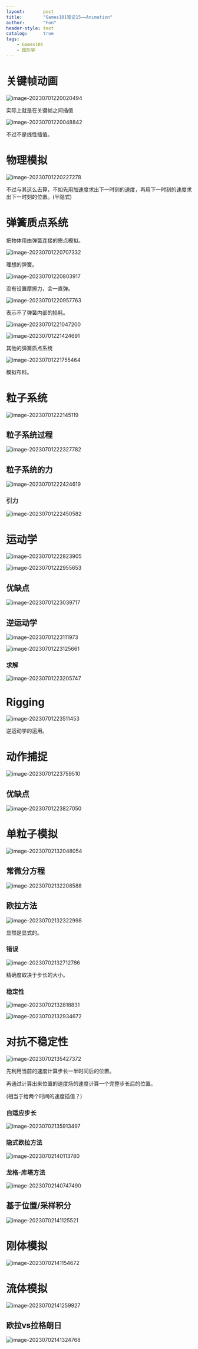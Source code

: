 ```yaml
---
layout:       post
title:        "Games101笔记15——Animation"
author:       "Fon"
header-style: text
catalog:      true
tags:
    - Games101
    - 图形学
---
```




# 关键帧动画

![image-20230701220020494](https://raw.githubusercontent.com/achmli/achmli.github.io/master/img/Games101/15/image-20230701220020494.png)

实际上就是在关键帧之间插值

![image-20230701220048842](https://raw.githubusercontent.com/achmli/achmli.github.io/master/img/Games101/15/image-20230701220048842.png)

不过不是线性插值。

# 物理模拟

![image-20230701220227278](https://raw.githubusercontent.com/achmli/achmli.github.io/master/img/Games101/15/image-20230701220227278.png)

不过与其这么去算，不如先用加速度求出下一时刻的速度，再用下一时刻的速度求出下一时刻的位置。(半隐式)

# 弹簧质点系统

把物体用由弹簧连接的质点模拟。

![image-20230701220707332](https://raw.githubusercontent.com/achmli/achmli.github.io/master/img/Games101/15/image-20230701220707332.png)

理想的弹簧。

![image-20230701220803917](https://raw.githubusercontent.com/achmli/achmli.github.io/master/img/Games101/15/image-20230701220803917.png)

没有设置摩擦力，会一直弹。

![image-20230701220957763](https://raw.githubusercontent.com/achmli/achmli.github.io/master/img/Games101/15/image-20230701220957763.png)

表示不了弹簧内部的损耗。

![image-20230701221047200](https://raw.githubusercontent.com/achmli/achmli.github.io/master/img/Games101/15/image-20230701221047200.png)

![image-20230701221424691](https://raw.githubusercontent.com/achmli/achmli.github.io/master/img/Games101/15/image-20230701221424691.png)

其他的弹簧质点系统

![image-20230701221755464](https://raw.githubusercontent.com/achmli/achmli.github.io/master/img/Games101/15/image-20230701221755464.png)

模拟布料。

# 粒子系统

![image-20230701222145119](https://raw.githubusercontent.com/achmli/achmli.github.io/master/img/Games101/15/image-20230701222145119.png)

## 粒子系统过程

![image-20230701222327782](https://raw.githubusercontent.com/achmli/achmli.github.io/master/img/Games101/15/image-20230701222327782.png)

## 粒子系统的力

![image-20230701222424619](https://raw.githubusercontent.com/achmli/achmli.github.io/master/img/Games101/15/image-20230701222424619.png)

### 引力

![image-20230701222450582](https://raw.githubusercontent.com/achmli/achmli.github.io/master/img/Games101/15/image-20230701222450582.png)

# 运动学

![image-20230701222823905](https://raw.githubusercontent.com/achmli/achmli.github.io/master/img/Games101/15/image-20230701222823905.png)

![image-20230701222955653](https://raw.githubusercontent.com/achmli/achmli.github.io/master/img/Games101/15/image-20230701222955653.png)

## 优缺点

![image-20230701223039717](https://raw.githubusercontent.com/achmli/achmli.github.io/master/img/Games101/15/image-20230701223039717.png)

## 逆运动学

![image-20230701223111973](https://raw.githubusercontent.com/achmli/achmli.github.io/master/img/Games101/15/image-20230701223111973.png)

![image-20230701223125661](https://raw.githubusercontent.com/achmli/achmli.github.io/master/img/Games101/15/image-20230701223125661.png)

### 求解

![image-20230701223205747](https://raw.githubusercontent.com/achmli/achmli.github.io/master/img/Games101/15/image-20230701223205747.png)

# Rigging

![image-20230701223511453](https://raw.githubusercontent.com/achmli/achmli.github.io/master/img/Games101/15/image-20230701223511453.png)

逆运动学的运用。

# 动作捕捉

![image-20230701223759510](https://raw.githubusercontent.com/achmli/achmli.github.io/master/img/Games101/15/image-20230701223759510.png)

## 优缺点

![image-20230701223827050](https://raw.githubusercontent.com/achmli/achmli.github.io/master/img/Games101/15/image-20230701223827050.png)

# 单粒子模拟

![image-20230702132048054](https://raw.githubusercontent.com/achmli/achmli.github.io/master/img/Games101/15/image-20230702132048054.png)

## 常微分方程

![image-20230702132208588](https://raw.githubusercontent.com/achmli/achmli.github.io/master/img/Games101/15/image-20230702132208588.png)

## 欧拉方法

![image-20230702132322998](https://raw.githubusercontent.com/achmli/achmli.github.io/master/img/Games101/15/image-20230702132322998.png)

显然是显式的。

### 错误

![image-20230702132712786](https://raw.githubusercontent.com/achmli/achmli.github.io/master/img/Games101/15/image-20230702132712786.png)

精确度取决于步长的大小。

### 稳定性

![image-20230702132818831](https://raw.githubusercontent.com/achmli/achmli.github.io/master/img/Games101/15/image-20230702132818831.png)

![image-20230702132934672](https://raw.githubusercontent.com/achmli/achmli.github.io/master/img/Games101/15/image-20230702132934672.png)

# 对抗不稳定性

![image-20230702135427372](https://raw.githubusercontent.com/achmli/achmli.github.io/master/img/Games101/15/image-20230702135427372.png)

先利用当前的速度计算步长一半时间后的位置。

再通过计算出来位置的速度场的速度计算一个完整步长后的位置。

(相当于给两个时间的速度插值？)

### 自适应步长

![image-20230702135913497](https://raw.githubusercontent.com/achmli/achmli.github.io/master/img/Games101/15/image-20230702135913497.png)

### 隐式欧拉方法

![image-20230702140113780](https://raw.githubusercontent.com/achmli/achmli.github.io/master/img/Games101/15/image-20230702140113780.png)

### 龙格-库塔方法

![image-20230702140747490](https://raw.githubusercontent.com/achmli/achmli.github.io/master/img/Games101/15/image-20230702140747490.png)

## 基于位置/采样积分

![image-20230702141125521](https://raw.githubusercontent.com/achmli/achmli.github.io/master/img/Games101/15/image-20230702141125521.png)

# 刚体模拟

![image-20230702141154672](https://raw.githubusercontent.com/achmli/achmli.github.io/master/img/Games101/15/image-20230702141154672.png)

# 流体模拟

![image-20230702141259927](https://raw.githubusercontent.com/achmli/achmli.github.io/master/img/Games101/15/image-20230702141259927.png)

## 欧拉vs拉格朗日

![image-20230702141324768](https://raw.githubusercontent.com/achmli/achmli.github.io/master/img/Games101/15/image-20230702141324768.png)